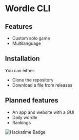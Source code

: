# Wordle CLI
## Features
- Custom solo game
- Multilanguage

## Installation
You can either:
- Clone the repository
- Download a file from releases

## Planned features
- An app and website with a GUI
- Daily wordle
- Rankings

![Hackatime Badge](https://hackatime-badge.hackclub.com/U08RQEP53HA/wordle-cli)